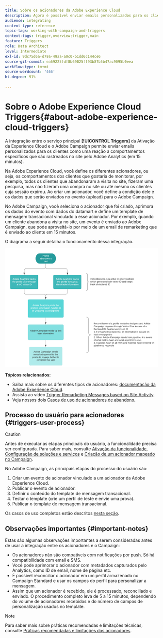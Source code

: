 ```yaml
---
title: Sobre os acionadores da Adobe Experience Cloud
description: Agora é possível enviar emails personalizados para os clientes no Adobe Campaign ao rastrear comportamentos específicos dos clientes com o Adobe Analytics.
audience: integrating
content-type: reference
topic-tags: working-with-campaign-and-triggers
context-tags: trigger,overview;trigger,main
feature: Triggers
role: Data Architect
level: Intermediate
exl-id: 9dc75d6a-d79a-49aa-a0c0-b1dd6c144ce6
source-git-commit: ea69225fdf8b69025ff93b87b5b47ac9095b0eea
workflow-type: tm+mt
source-wordcount: '466'
ht-degree: 91%

---
```


# Sobre o Adobe Experience Cloud Triggers{#about-adobe-experience-cloud-triggers}

A integração entre o serviço principal **[!UICONTROL Triggers]** da Ativação da Experience Cloud e o Adobe Campaign permite enviar emails personalizados para os clientes como uma reação a comportamentos específicos que são rastreados no site pelo Adobe Analytics (em 15 minutos).

Na Adobe Experience Cloud, você define os diferentes acionadores, ou seja, os comportamentos dos clientes que gostaria de monitorar, por exemplo, todos os clientes que abandonaram a visita no site, fizeram uma pesquisa, mas não fizeram uma compra no site ou até mesmo os clientes cuja sessão expirou. Ao criar um acionador, você define a condição dele e os dados que serão enviados no evento (upload) para o Adobe Campaign.

No Adobe Campaign, você seleciona o acionador que foi criado, aprimora os dados do evento com dados do datamart e define um template de mensagem transacional vinculado a esse acionador. Por exemplo, quando um cliente abandona a visita no site, um evento é enviado ao Adobe Campaign, que pode aproveitá-lo por meio de um email de remarketing que é enviado ao cliente em 15 minutos.

O diagrama a seguir detalha o funcionamento dessa integração.

![](assets/triggers_diagram.png)

**Tópicos relacionados:**

* Saiba mais sobre os diferentes tipos de acionadores: [documentação da Adobe Experience Cloud](https://experienceleague.adobe.com/docs/core-services/interface/triggers.html).
* Assista ao vídeo [Trigger Remarketing Messages based on Site Activity](https://helpx.adobe.com/marketing-cloud/how-to/email-marketing.html#step-two).
* Veja nossos dois [Casos de uso de acionadores de abandono](../../integrating/using/abandonment-triggers-use-cases.md).

## Processo do usuário para acionadores {#triggers-user-process}

>[!CAUTION]
>
>Antes de executar as etapas principais do usuário, a funcionalidade precisa ser configurada. Para saber mais, consulte [Ativação da funcionalidade](../../integrating/using/configuring-triggers-in-experience-cloud.md#activating-the-functionality), [Configuração de soluções e serviços](../../integrating/using/configuring-triggers-in-experience-cloud.md#configuring-solutions-and-services) e [Criação de um acionador mapeado no Campaign](../../integrating/using/using-triggers-in-campaign.md#creating-a-mapped-trigger-in-campaign).

No Adobe Campaign, as principais etapas do processo do usuário são:

1. Criar um evento de acionador vinculado a um acionador da Adobe Experience Cloud.
1. Publicar o evento de acionador.
1. Definir o conteúdo do template de mensagem transacional.
1. Testar o template (crie um perfil de teste e envie uma prova).
1. Publicar o template de mensagem transacional.

Os casos de uso completos estão descritos [nesta seção](../../integrating/using/abandonment-triggers-use-cases.md).

## Observações importantes {#important-notes}

Estas são algumas observações importantes a serem consideradas antes de usar a integração entre os acionadores e o Campaign:

* Os acionadores não são compatíveis com notificações por push. Só há compatibilidade com email e SMS.
* Você pode aprimorar o acionador com metadados capturados pelo Analytics, como ID de email, nome de página etc.
* É possível reconciliar o acionador em um perfil armazenado no Campaign Standard e usar os campos do perfil para personalizar a mensagem.
* Assim que um acionador é recebido, ele é processado, reconciliado e enviado. O procedimento completo leva de 5 a 15 minutos, dependendo do volume de acionadores recebidos e do número de campos de personalização usados no template.

>[!NOTE]
>
>Para saber mais sobre práticas recomendadas e limitações técnicas, consulte [Práticas recomendadas e limitações dos acionadores](../../integrating/using/configuring-triggers-in-experience-cloud.md#triggers-best-practices-and-limitations).
